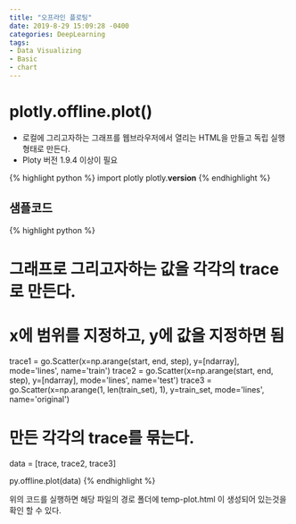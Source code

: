 ```yaml
---
title: "오프라인 플로팅"
date: 2019-8-29 15:09:28 -0400
categories: DeepLearning
tags:
- Data Visualizing
- Basic
- chart
---
```


# plotly.offline.plot()
* 로컬에 그리고자하는 그래프를 웹브라우저에서 열리는 HTML을 만들고 독립 실행 형태로 만든다.
* Ploty 버전 1.9.4 이상이 필요


{% highlight python %}
import plotly
plotly.__version__
{% endhighlight %}

## 샘플코드 
{% highlight python %}

# 그래프로 그리고자하는 값을 각각의 trace로 만든다.
# x에 범위를 지정하고, y에 값을 지정하면 됨

trace1 = go.Scatter(x=np.arange(start, end, step), y=[ndarray], mode='lines', name='train')
trace2 = go.Scatter(x=np.arange(start, end, step), y=[ndarray], mode='lines', name='test')
trace3 = go.Scatter(x=np.arange(1, len(train_set), 1), y=train_set, mode='lines', name='original')

# 만든 각각의 trace를 묶는다.
data = [trace, trace2, trace3]

py.offline.plot(data)
{% endhighlight %}

위의 코드를 실행하면 
해당 파일의 경로 폴더에 temp-plot.html 이 생성되어 있는것을 확인 할 수 있다.
